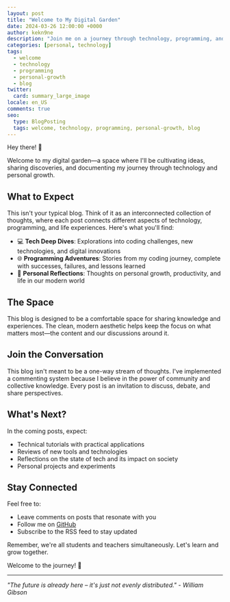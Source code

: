 ```yaml
---
layout: post
title: "Welcome to My Digital Garden"
date: 2024-03-26 12:00:00 +0000
author: kekn9ne
description: "Join me on a journey through technology, programming, and personal growth. Discover tech deep dives, coding adventures, and insights about modern development."
categories: [personal, technology]
tags: 
  - welcome
  - technology
  - programming
  - personal-growth
  - blog
twitter:
  card: summary_large_image
locale: en_US
comments: true
seo:
  type: BlogPosting
  tags: welcome, technology, programming, personal-growth, blog
---
```


Hey there! 👋

Welcome to my digital garden—a space where I'll be cultivating ideas, sharing discoveries, and documenting my journey through technology and personal growth.

## What to Expect

This isn't your typical blog. Think of it as an interconnected collection of thoughts, where each post connects different aspects of technology, programming, and life experiences. Here's what you'll find:

- 💻 **Tech Deep Dives**: Explorations into coding challenges, new technologies, and digital innovations
- 🌐 **Programming Adventures**: Stories from my coding journey, complete with successes, failures, and lessons learned
- 🤔 **Personal Reflections**: Thoughts on personal growth, productivity, and life in our modern world

## The Space

This blog is designed to be a comfortable space for sharing knowledge and experiences. The clean, modern aesthetic helps keep the focus on what matters most—the content and our discussions around it.

## Join the Conversation

This blog isn't meant to be a one-way stream of thoughts. I've implemented a commenting system because I believe in the power of community and collective knowledge. Every post is an invitation to discuss, debate, and share perspectives.

## What's Next?

In the coming posts, expect:
- Technical tutorials with practical applications
- Reviews of new tools and technologies
- Reflections on the state of tech and its impact on society
- Personal projects and experiments

## Stay Connected

Feel free to:
- Leave comments on posts that resonate with you
- Follow me on [GitHub](https://github.com/kekn9ne)
- Subscribe to the RSS feed to stay updated

Remember, we're all students and teachers simultaneously. Let's learn and grow together.

Welcome to the journey! 🚀

---
*"The future is already here – it's just not evenly distributed." - William Gibson* 